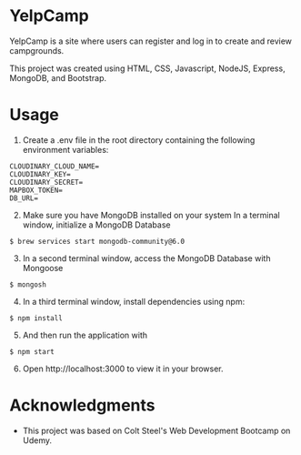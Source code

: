 # YelpCamp
YelpCamp is a site where users can register and log in to create and review campgrounds. 

This project was created using HTML, CSS, Javascript, NodeJS, Express, MongoDB, and Bootstrap. 


# Usage

1. Create a .env file in the root directory containing the following environment variables:

```
CLOUDINARY_CLOUD_NAME=
CLOUDINARY_KEY=
CLOUDINARY_SECRET=
MAPBOX_TOKEN=
DB_URL=
```

2. Make sure you have MongoDB installed on your system
In a terminal window, initialize a MongoDB Database 
```
$ brew services start mongodb-community@6.0
```
3. In a second terminal window, access the MongoDB Database with Mongoose
```
$ mongosh
```
4. In a third terminal window, install dependencies using npm:

```
$ npm install
```
5. And then run the application with 
```
$ npm start
```
6. Open http://localhost:3000 to view it in your browser.



# Acknowledgments
-	This project was based on Colt Steel's Web Development Bootcamp on Udemy.

